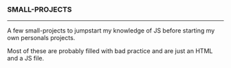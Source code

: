 ### SMALL-PROJECTS

---

A few small-projects to jumpstart my knowledge of JS before starting my own personals projects.

Most of these are probably filled with bad practice and are just an HTML and a JS file.
